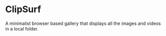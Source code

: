 # ClipSurf
A minimalist browser based gallery that displays all the images and videos in a local folder.
